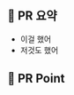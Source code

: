 <!-- PR 제목은 "[#이슈번호][FEATURE] #0-0 Feature 상세" 이런식으로 적어주면 됩니다! -->

## 📝 PR 요약

- 이걸 했어
- 저것도 했어

## 📌 PR Point

<!--
변경사항 및 주의 사항이 있다면 적어주세요.
코드 리뷰 시 더 꼼꼼하게 확인 받고 싶은 부분이 있다면 적어주세요.
외에도 기타 남길 사항이 있다면 적어주세요.
-->
